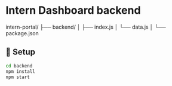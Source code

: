 # Intern Dashboard backend

intern-portal/
├── backend/
│   ├── index.js
│   └── data.js
│   └── package.json



## 🚀 Setup

```bash
cd backend
npm install
npm start

